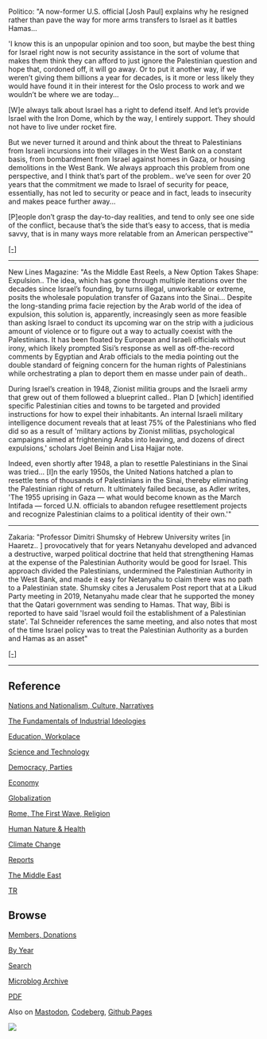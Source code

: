 
Politico: "A now-former U.S. official [Josh Paul] explains why he
resigned rather than pave the way for more arms transfers to Israel as
it battles Hamas...

'I know this is an unpopular opinion and too soon, but maybe the best
thing for Israel right now is not security assistance in the sort of
volume that makes them think they can afford to just ignore the
Palestinian question and hope that, cordoned off, it will go away. Or
to put it another way, if we weren’t giving them billions a year for
decades, is it more or less likely they would have found it in their
interest for the Oslo process to work and we wouldn’t be where we are
today...

[W]e always talk about Israel has a right to defend itself. And let’s
provide Israel with the Iron Dome, which by the way, I entirely
support. They should not have to live under rocket fire.

But we never turned it around and think about the threat to
Palestinians from Israeli incursions into their villages in the West
Bank on a constant basis, from bombardment from Israel against homes
in Gaza, or housing demolitions in the West Bank. We always approach
this problem from one perspective, and I think that’s part of the
problem.. we’ve seen for over 20 years that the commitment we made to
Israel of security for peace, essentially, has not led to security or
peace and in fact, leads to insecurity and makes peace further away...

[P]eople don’t grasp the day-to-day realities, and tend to only see
one side of the conflict, because that’s the side that’s easy to
access, that is media savvy, that is in many ways more relatable from
an American perspective'"

[[-]](https://www.politico.com/news/magazine/2023/10/20/josh-paul-israel-civilians-00122716)

---

New Lines Magazine: "As the Middle East Reels, a New Option Takes
Shape: Expulsion.. The idea, which has gone through multiple
iterations over the decades since Israel’s founding, by turns illegal,
unworkable or extreme, posits the wholesale population transfer of
Gazans into the Sinai... Despite the long-standing prima facie
rejection by the Arab world of the idea of expulsion, this solution
is, apparently, increasingly seen as more feasible than asking Israel
to conduct its upcoming war on the strip with a judicious amount of
violence or to figure out a way to actually coexist with the
Palestinians. It has been floated by European and Israeli officials
without irony, which likely prompted Sisi’s response as well as
off-the-record comments by Egyptian and Arab officials to the media
pointing out the double standard of feigning concern for the human
rights of Palestinians while orchestrating a plan to deport them en
masse under pain of death..

During Israel’s creation in 1948, Zionist militia groups and the
Israeli army that grew out of them followed a blueprint called.. Plan
D [which] identified specific Palestinian cities and towns to be
targeted and provided instructions for how to expel their
inhabitants. An internal Israeli military intelligence document
reveals that at least 75% of the Palestinians who fled did so as a
result of 'military actions by Zionist militias, psychological
campaigns aimed at frightening Arabs into leaving, and dozens of
direct expulsions,' scholars Joel Beinin and Lisa Hajjar note.

Indeed, even shortly after 1948, a plan to resettle Palestinians in
the Sinai was tried... [I]n the early 1950s, the United Nations
hatched a plan to resettle tens of thousands of Palestinians in the
Sinai, thereby eliminating the Palestinian right of return. It
ultimately failed because, as Adler writes, 'The 1955 uprising in Gaza
— what would become known as the March Intifada — forced
U.N. officials to abandon refugee resettlement projects and recognize
Palestinian claims to a political identity of their own.'"

---

Zakaria: "Professor Dimitri Shumsky of Hebrew University writes [in
Haaretz.. ] provocatively that for years Netanyahu developed and
advanced a destructive, warped political doctrine that held that
strengthening Hamas at the expense of the Palestinian Authority would
be good for Israel. This approach divided the Palestinians, undermined
the Palestinian Authority in the West Bank, and made it easy for
Netanyahu to claim there was no path to a Palestinian state.  Shumsky
cites a Jerusalem Post report that at a Likud Party meeting in 2019,
Netanyahu made clear that he supported the money that the Qatari
government was sending to Hamas. That way, Bibi is reported to have
said 'Israel would foil the establishment of a Palestinian state'. Tal
Schneider references the same meeting, and also notes that most of the
time Israel policy was to treat the Palestinian Authority as a burden
and Hamas as an asset"

[[-]](https://youtu.be/GI0810gD6Eg?t=63)

---

## Reference

[Nations and Nationalism, Culture, Narratives](0119/2013/02/nations-and-nationalism.html)

[The Fundamentals of Industrial Ideologies](0119/2011/04/fundamentals-of-industrial-ideologies.html)

[Education, Workplace](0119/2017/09/education-workplace.html)

[Science and Technology](0119/2018/09/science-technology.html)

[Democracy, Parties](0119/2016/11/democracy.html)

[Economy](2021/01/economy.html)

[Globalization](0119/2018/09/globalization.html)

[Rome, The First Wave, Religion](0119/2017/12/rome.html)

[Human Nature & Health](2020/07/human-nature.html)

[Climate Change](2022/01/climate.html)

[Reports](2021/01/reports.html)

[The Middle East](0119/2019/07/middleeast.html)

[TR](../tr/index.html)

## Browse

[Members, Donations](2022/08/members.html)

[By Year](years.html)

[Search](search.html)

[Microblog Archive](mbl/index.html)

[PDF](https://drive.google.com/uc?export=view&id=1FSi-1MnqXVq_PVTEXzzflwN8-7h92N_R)

Also on 
[Mastodon](https://fosstodon.org/@muratk5n),
[Codeberg](https://muratk5n.codeberg.page/en/),
[Github Pages](https://muratk5n.github.io/thirdwave/en/)

<img src='https://drive.google.com/uc?export=view&id=1zsIeciFSvlr-sWB84Tc0mfZ_NYqn9VQx'/> 

